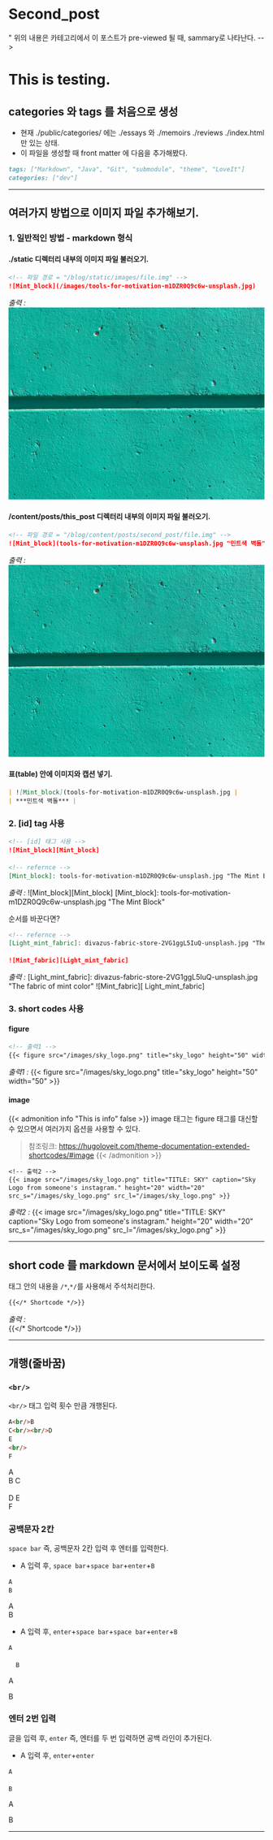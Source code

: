 # Second_post


<!--more-->
<!-- front-matter의 description 값이 공백일 경우, "<!--more-->" 위의 내용은 카테고리에서 이 포스트가 pre-viewed 될 때, sammary로 나타난다. -->

# This is testing.

## categories 와 tags 를 처음으로 생성

- 현재 ./public/categories/ 에는 ./essays 와 ./memoirs ./reviews ./index.html 만 있는 상태.
- 이 파일을 생성할 때 front matter 에 다음을 추가해봤다.
```markdown
tags: ["Markdown", "Java", "Git", "submodule", "theme", "LoveIt"]
categories: ["dev"]
```

___

## 여러가지 방법으로 이미지 파일 추가해보기.

### 1. 일반적인 방법 - markdown 형식 
#### ./static 디렉터리 내부의 이미지 파일 불러오기.
```markdown
<!-- 파일 경로 = "/blog/static/images/file.img" -->
![Mint_block](/images/tools-for-motivation-m1DZR0Q9c6w-unsplash.jpg)
```

*출력 :*
![Mint_block](/images/tools-for-motivation-m1DZR0Q9c6w-unsplash.jpg)

#### /content/posts/this_post 디렉터리 내부의 이미지 파일 불러오기.
```markdown
<!-- 파일 경로 = "/blog/content/posts/second_post/file.img" -->
![Mint_block](tools-for-motivation-m1DZR0Q9c6w-unsplash.jpg "민트색 벽돌")
```

*출력 :*
![Mint_block](tools-for-motivation-m1DZR0Q9c6w-unsplash.jpg "민트색 벽돌")

#### 표(table) 안에 이미지와 캡션 넣기.
```markdown
| ![Mint_block](tools-for-motivation-m1DZR0Q9c6w-unsplash.jpg |
| ***민트색 벽돌*** |
```


### 2. [id] tag 사용
```markdown
<!-- [id] 태그 사용 --> 
![Mint_block][Mint_block]

<!-- refernce -->
[Mint_block]: tools-for-motivation-m1DZR0Q9c6w-unsplash.jpg "The Mint Block"
```
  
*출력 :*
![Mint_block][Mint_block]
[Mint_block]: tools-for-motivation-m1DZR0Q9c6w-unsplash.jpg "The Mint Block"
    
순서를 바꾼다면?
```markdown
<!-- refernce -->
[Light_mint_fabric]: divazus-fabric-store-2VG1ggL5IuQ-unsplash.jpg "The fabric of mint color"

![Mint_fabric][Light_mint_fabric]
```
  
*출력 :*
[Light_mint_fabric]: divazus-fabric-store-2VG1ggL5IuQ-unsplash.jpg "The fabric of mint color"
![Mint_fabric][ Light_mint_fabric]


### 3. short codes 사용
#### figure
```markdown
<!-- 출력1 -->
{{< figure src="/images/sky_logo.png" title="sky_logo" height="50" width="50" >}}
```
  
*출력1 :*
{{< figure src="/images/sky_logo.png" title="sky_logo" height="50" width="50" >}}

#### image
{{< admonition info "This is info" false >}}
image 태그는 figure 태그를 대신할 수 있으면서 여러가지 옵션을 사용할 수 있다.  
>참조링크:
><https://hugoloveit.com/theme-documentation-extended-shortcodes/#image>
{{< /admonition >}}
```
<!-- 출력2 -->
{{< image src="/images/sky_logo.png" title="TITLE: SKY" caption="Sky Logo from someone's instagram." height="20" width="20" src_s="/images/sky_logo.png" src_l="/images/sky_logo.png" >}}
```    
*출력2 :*
{{< image src="/images/sky_logo.png" title="TITLE: SKY" caption="Sky Logo from someone's instagram." height="20" width="20" src_s="/images/sky_logo.png" src_l="/images/sky_logo.png" >}}
  

***

## short code 를 markdown 문서에서 보이도록 설정

태그 안의 내용을 `/*`,`*/`를 사용해서 주석처리한다.

```markdown
{{</* Shortcode */>}}
```
*출력 :*  
{{</* Shortcode */>}}
  
  

---

## 개행(줄바꿈)
### `<br/>`
`<br/>` 태그 입력 횟수 만큼 개행된다.
```markdown
A<br/>B
C<br/><br/>D
E
<br/>
F
```
A<br/>B
C<br/><br/>D
E
<br/>
F


### 공백문자 2칸 
`space bar` 즉, 공백문자 2칸 입력 후 엔터를 입력한다.
- A 입력 후, `space bar`+`space bar`+`enter`+`B`
```markdown
A  
B
```
A  
B

* A 입력 후, `enter`+`space bar`+`space bar`+`enter`+`B`
```markdown
A
  
  B
```
A
  
  B


### 엔터 2번 입력
글을 입력 후, `enter` 즉, 엔터를 두 번 입력하면 공백 라인이 추가된다.
- A 입력 후, `enter`+`enter`
```markdown
A

B
```
A

B
***

<!--
## Style
```markdown
  {{< style "text-align: center; strong{ color:#00b1ff; }" >}} "Thanks for your interest in my Hugo blog!  
  It's just the beginning of __MintZzz's DevLog__." {{< /style >}}
  {{< style "text-align: right;" >}}-- __Haksoo Ji__{{< /style >}}
```

  {{< style "text-align: center; strong{color:#00b1ff;}" >}} "Thanks for your interest in my Hugo blog!  
  It's just the beginning of __MintZzz's DevLog__." {{< /style >}}
  {{< style "text-align: right;" >}}-- __Haksoo Ji__{{< /style >}}
  
-->

<!-- This is a comment -->


